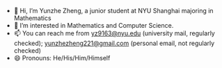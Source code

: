 - 👋 Hi, I’m Yunzhe Zheng, a junior student at NYU Shanghai majoring in Mathematics
- 👀 I’m interested in Mathematics and Computer Science.
- 📫 You can reach me from yz9163@nyu.edu (university mail, regularly checked); yunzhezheng221@gmail.com (personal email, not regularly checked)
- 😄 Pronouns: He/His/Him/Himself

<!---
Yunzhe21/Yunzhe21 is a ✨ special ✨ repository because its `README.md` (this file) appears on your GitHub profile.
You can click the Preview link to take a look at your changes.
--->
